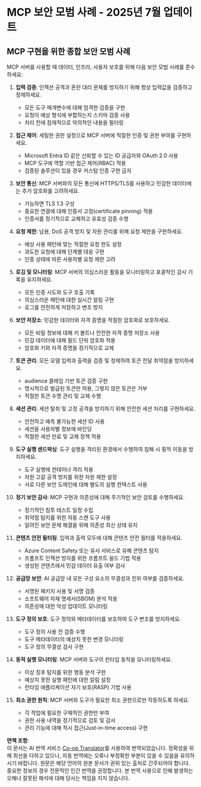 <!--
CO_OP_TRANSLATOR_METADATA:
{
  "original_hash": "c3f4ea5732d64bf965e8aa2907759709",
  "translation_date": "2025-07-16T23:11:15+00:00",
  "source_file": "02-Security/mcp-security-best-practices-2025.md",
  "language_code": "ko"
}
-->
# MCP 보안 모범 사례 - 2025년 7월 업데이트

## MCP 구현을 위한 종합 보안 모범 사례

MCP 서버를 사용할 때 데이터, 인프라, 사용자 보호를 위해 다음 보안 모범 사례를 준수하세요:

1. **입력 검증**: 인젝션 공격과 혼란 대리 문제를 방지하기 위해 항상 입력값을 검증하고 정제하세요.
   - 모든 도구 매개변수에 대해 엄격한 검증을 구현
   - 요청이 예상 형식에 부합하는지 스키마 검증 사용
   - 처리 전에 잠재적으로 악의적인 내용을 필터링

2. **접근 제어**: 세밀한 권한 설정으로 MCP 서버에 적절한 인증 및 권한 부여를 구현하세요.
   - Microsoft Entra ID 같은 신뢰할 수 있는 ID 공급자와 OAuth 2.0 사용
   - MCP 도구에 역할 기반 접근 제어(RBAC) 적용
   - 검증된 솔루션이 있을 경우 커스텀 인증 구현 금지

3. **보안 통신**: MCP 서버와의 모든 통신에 HTTPS/TLS를 사용하고 민감한 데이터에는 추가 암호화를 고려하세요.
   - 가능하면 TLS 1.3 구성
   - 중요한 연결에 대해 인증서 고정(certificate pinning) 적용
   - 인증서를 정기적으로 교체하고 유효성 검증 수행

4. **요청 제한**: 남용, DoS 공격 방지 및 자원 관리를 위해 요청 제한을 구현하세요.
   - 예상 사용 패턴에 맞는 적절한 요청 한도 설정
   - 과도한 요청에 대해 단계별 대응 구현
   - 인증 상태에 따른 사용자별 요청 제한 고려

5. **로깅 및 모니터링**: MCP 서버의 의심스러운 활동을 모니터링하고 포괄적인 감사 기록을 유지하세요.
   - 모든 인증 시도와 도구 호출 기록
   - 의심스러운 패턴에 대한 실시간 알림 구현
   - 로그를 안전하게 저장하고 변조 방지

6. **보안 저장소**: 민감한 데이터와 자격 증명을 적절한 암호화로 보호하세요.
   - 모든 비밀 정보에 대해 키 볼트나 안전한 자격 증명 저장소 사용
   - 민감 데이터에 대해 필드 단위 암호화 적용
   - 암호화 키와 자격 증명을 정기적으로 교체

7. **토큰 관리**: 모든 모델 입력과 출력을 검증 및 정제하여 토큰 전달 취약점을 방지하세요.
   - audience 클레임 기반 토큰 검증 구현
   - 명시적으로 발급된 토큰만 허용, 그렇지 않은 토큰은 거부
   - 적절한 토큰 수명 관리 및 교체 수행

8. **세션 관리**: 세션 탈취 및 고정 공격을 방지하기 위해 안전한 세션 처리를 구현하세요.
   - 안전하고 예측 불가능한 세션 ID 사용
   - 세션을 사용자별 정보에 바인딩
   - 적절한 세션 만료 및 교체 정책 적용

9. **도구 실행 샌드박싱**: 도구 실행을 격리된 환경에서 수행하여 침해 시 횡적 이동을 방지하세요.
   - 도구 실행에 컨테이너 격리 적용
   - 자원 고갈 공격 방지를 위한 자원 제한 설정
   - 서로 다른 보안 도메인에 대해 별도의 실행 컨텍스트 사용

10. **정기 보안 감사**: MCP 구현과 의존성에 대해 주기적인 보안 검토를 수행하세요.
    - 정기적인 침투 테스트 일정 수립
    - 취약점 탐지를 위한 자동 스캔 도구 사용
    - 알려진 보안 문제 해결을 위해 의존성 최신 상태 유지

11. **콘텐츠 안전 필터링**: 입력과 출력 모두에 대해 콘텐츠 안전 필터를 적용하세요.
    - Azure Content Safety 또는 유사 서비스로 유해 콘텐츠 탐지
    - 프롬프트 인젝션 방지를 위한 프롬프트 쉴드 기법 적용
    - 생성된 콘텐츠에서 민감 데이터 유출 여부 검사

12. **공급망 보안**: AI 공급망 내 모든 구성 요소의 무결성과 진위 여부를 검증하세요.
    - 서명된 패키지 사용 및 서명 검증
    - 소프트웨어 자재 명세서(SBOM) 분석 적용
    - 의존성에 대한 악성 업데이트 모니터링

13. **도구 정의 보호**: 도구 정의와 메타데이터를 보호하여 도구 변조를 방지하세요.
    - 도구 정의 사용 전 검증 수행
    - 도구 메타데이터의 예상치 못한 변경 모니터링
    - 도구 정의 무결성 검사 구현

14. **동적 실행 모니터링**: MCP 서버와 도구의 런타임 동작을 모니터링하세요.
    - 이상 징후 탐지를 위한 행동 분석 구현
    - 예상치 못한 실행 패턴에 대한 알림 설정
    - 런타임 애플리케이션 자기 보호(RASP) 기법 사용

15. **최소 권한 원칙**: MCP 서버와 도구가 필요한 최소 권한으로만 작동하도록 하세요.
    - 각 작업에 필요한 구체적인 권한만 부여
    - 권한 사용 내역을 정기적으로 검토 및 감사
    - 관리 기능에 대해 적시 접근(Just-in-time access) 구현

**면책 조항**:  
이 문서는 AI 번역 서비스 [Co-op Translator](https://github.com/Azure/co-op-translator)를 사용하여 번역되었습니다. 정확성을 위해 최선을 다하고 있으나, 자동 번역에는 오류나 부정확한 부분이 있을 수 있음을 유의하시기 바랍니다. 원문은 해당 언어의 원본 문서가 권위 있는 출처로 간주되어야 합니다. 중요한 정보의 경우 전문적인 인간 번역을 권장합니다. 본 번역 사용으로 인해 발생하는 오해나 잘못된 해석에 대해 당사는 책임을 지지 않습니다.